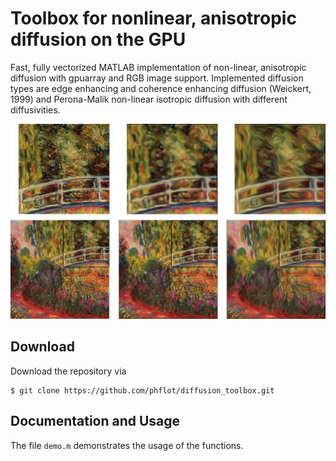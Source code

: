 # Toolbox for nonlinear, anisotropic diffusion on the GPU

Fast, fully vectorized MATLAB implementation of non-linear, anisotropic diffusion with gpuarray and RGB image support. Implemented diffusion types are edge enhancing and coherence enhancing diffusion (Weickert, 1999) and Perona-Malik non-linear isotropic diffusion with different diffusivities. 

![Fig1](img/bg.jpg)

## Download

Download the repository via
```
$ git clone https://github.com/phflot/diffusion_toolbox.git
```

## Documentation and Usage

The file ```demo.m``` demonstrates the usage of the functions. 
